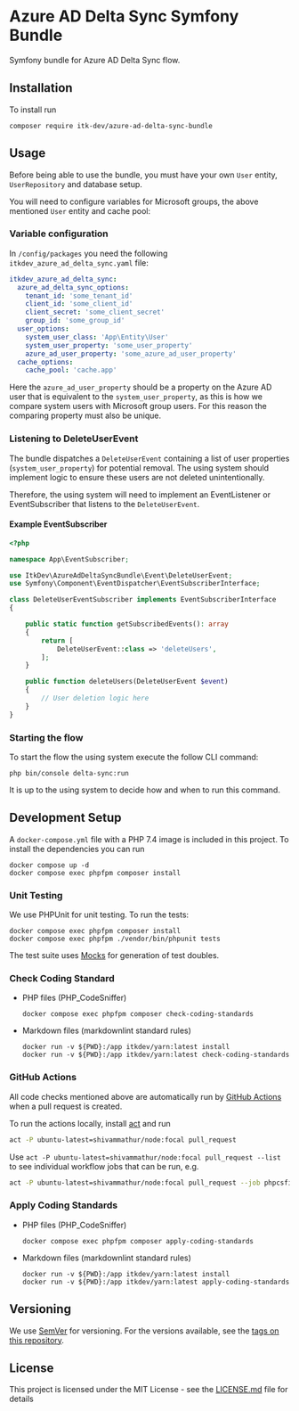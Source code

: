 # Azure AD Delta Sync Symfony Bundle

Symfony bundle for Azure AD Delta Sync flow.

## Installation

To install run

```shell
composer require itk-dev/azure-ad-delta-sync-bundle
```

## Usage

Before being able to use the bundle, you must have
your own `User` entity, `UserRepository`  and database setup.

You will need to configure variables for
Microsoft groups, the above mentioned `User` entity
and cache pool:

### Variable configuration

In `/config/packages` you need the following `itkdev_azure_ad_delta_sync.yaml` file:

```yaml
itkdev_azure_ad_delta_sync:
  azure_ad_delta_sync_options:
    tenant_id: 'some_tenant_id'
    client_id: 'some_client_id'
    client_secret: 'some_client_secret'
    group_id: 'some_group_id'
  user_options:
    system_user_class: 'App\Entity\User'
    system_user_property: 'some_user_property'
    azure_ad_user_property: 'some_azure_ad_user_property'
  cache_options:
    cache_pool: 'cache.app'
```

Here the `azure_ad_user_property` should be a property on the
Azure AD user that is equivalent to the `system_user_property`,
as this is how we compare system users with Microsoft group users.
For this reason the comparing property must also be unique.

### Listening to DeleteUserEvent

The bundle dispatches a `DeleteUserEvent` containing
a list of user properties (`system_user_property`) for potential removal.
The using system should implement logic to ensure
these users are not deleted unintentionally.

Therefore, the using system will need to implement an EventListener
or EventSubscriber that listens to the `DeleteUserEvent`.

#### Example EventSubscriber

```php
<?php

namespace App\EventSubscriber;

use ItkDev\AzureAdDeltaSyncBundle\Event\DeleteUserEvent;
use Symfony\Component\EventDispatcher\EventSubscriberInterface;

class DeleteUserEventSubscriber implements EventSubscriberInterface
{

    public static function getSubscribedEvents(): array
    {
        return [
            DeleteUserEvent::class => 'deleteUsers',
        ];
    }

    public function deleteUsers(DeleteUserEvent $event)
    {
        // User deletion logic here
    }
}
```

### Starting the flow

To start the flow the using system execute the follow CLI command:

```shell
php bin/console delta-sync:run
```

It is up to the using system to decide how and when to run
this command.

## Development Setup

A `docker-compose.yml` file with a PHP 7.4 image is included in this project.
To install the dependencies you can run

 ```shell
 docker compose up -d
 docker compose exec phpfpm composer install
 ```

### Unit Testing

We use PHPUnit for unit testing. To run the tests:

```shell
docker compose exec phpfpm composer install
docker compose exec phpfpm ./vendor/bin/phpunit tests
```

The test suite uses [Mocks](https://phpunit.de/manual/6.5/en/test-doubles.html)
for generation of test doubles.

### Check Coding Standard

* PHP files (PHP_CodeSniffer)

    ```shell
    docker compose exec phpfpm composer check-coding-standards
    ```

* Markdown files (markdownlint standard rules)

    ```shell
    docker run -v ${PWD}:/app itkdev/yarn:latest install
    docker run -v ${PWD}:/app itkdev/yarn:latest check-coding-standards
    ```

### GitHub Actions

All code checks mentioned above are automatically run by [GitHub
Actions](https://github.com/features/actions) when a pull request is created.

To run the actions locally, install [act](https://github.com/nektos/act) and run

```sh
act -P ubuntu-latest=shivammathur/node:focal pull_request
```

Use `act -P ubuntu-latest=shivammathur/node:focal pull_request --list` to see
individual workflow jobs that can be run, e.g.

```sh
act -P ubuntu-latest=shivammathur/node:focal pull_request --job phpcsfixer
```

### Apply Coding Standards

* PHP files (PHP_CodeSniffer)

    ```shell
    docker compose exec phpfpm composer apply-coding-standards
    ```

* Markdown files (markdownlint standard rules)

    ```shell
    docker run -v ${PWD}:/app itkdev/yarn:latest install
    docker run -v ${PWD}:/app itkdev/yarn:latest apply-coding-standards
    ```

## Versioning

We use [SemVer](http://semver.org/) for versioning.
For the versions available, see the
[tags on this repository](https://github.com/itk-dev/adgangsstyring-bundle/tags).

## License

This project is licensed under the MIT License - see the
[LICENSE.md](LICENSE.md) file for details
